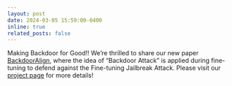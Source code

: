 ```yaml
---
layout: post
date: 2024-03-05 15:59:00-0400
inline: true
related_posts: false
---
```


Making Backdoor for Good!! We’re thrilled to share our new paper <a href="https://arxiv.org/pdf/2402.14968.pdf">BackdoorAlign</a>, where the idea of “Backdoor Attack” is applied during fine-tuning to defend against the Fine-tuning Jailbreak Attack. Please visit our <a href="https://jayfeather1024.github.io/Finetuning-Jailbreak-Defense/">project page</a> for more details!

